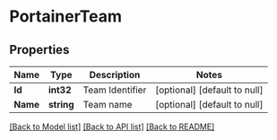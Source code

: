 # PortainerTeam

## Properties
Name | Type | Description | Notes
------------ | ------------- | ------------- | -------------
**Id** | **int32** | Team Identifier | [optional] [default to null]
**Name** | **string** | Team name | [optional] [default to null]

[[Back to Model list]](../README.md#documentation-for-models) [[Back to API list]](../README.md#documentation-for-api-endpoints) [[Back to README]](../README.md)


